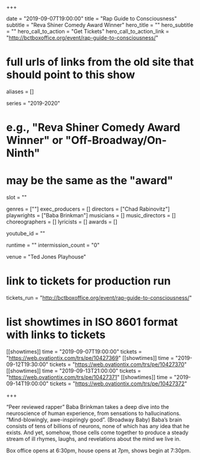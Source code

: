 +++

date = "2019-09-07T19:00:00"
title = "Rap Guide to Consciousness"
subtitle = "Reva Shiner Comedy Award Winner"
hero_title = ""
hero_subtitle = ""
hero_call_to_action = "Get Tickets"
hero_call_to_action_link = "http://bctboxoffice.org/event/rap-guide-to-consciousness/"

# full urls of links from the old site that should point to this show
aliases = []

series = "2019-2020"
# e.g., "Reva Shiner Comedy Award Winner" or "Off-Broadway/On-Ninth"
# may be the same as the "award"
slot = ""

genres = [""]
exec_producers = []
directors = ["Chad Rabinovitz"]
playwrights = ["Baba Brinkman"]
musicians = []
music_directors = []
choreographers = []
lyricists = []
awards = []

youtube_id = ""

runtime = ""
intermission_count = "0"

venue = "Ted Jones Playhouse"

# link to tickets for production run
tickets_run = "http://bctboxoffice.org/event/rap-guide-to-consciousness/"

# list showtimes in ISO 8601 format with links to tickets
[[showtimes]]
    time = "2019-09-07T19:00:00"
    tickets = "https://web.ovationtix.com/trs/pe/10427369"
[[showtimes]]
    time = "2019-09-12T19:30:00"
    tickets = "https://web.ovationtix.com/trs/pe/10427370"
[[showtimes]]
    time = "2019-09-13T21:00:00"
    tickets = "https://web.ovationtix.com/trs/pe/10427371"
[[showtimes]]
    time = "2019-09-14T19:00:00"
    tickets = "https://web.ovationtix.com/trs/pe/10427372"

+++

“Peer reviewed rapper” Baba Brinkman takes a deep dive into the neuroscience of human experience, from sensations to hallucinations. “Mind-blowingly, awe-inspiringly good”. (Broadway Baby) Baba’s brain consists of tens of billions of neurons, none of which has any idea that he exists. And yet, somehow, those cells come together to produce a steady stream of ill rhymes, laughs, and revelations about the mind we live in.

Box office opens at 6:30pm, house opens at 7pm, shows begin at 7:30pm.

